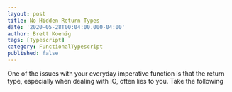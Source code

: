 ```yaml
---
layout: post
title: No Hidden Return Types
date: '2020-05-28T00:04:00.000-04:00'
author: Brett Koenig
tags: [Typescript]
category: FunctionalTypescript
published: false
---
```

One of the issues with your everyday imperative function is that the return type, especially when dealing with IO, often lies to you. Take the following 